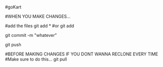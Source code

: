 #goKart

#WHEN YOU MAKE CHANGES...

#add the files 
git add * 
#or 
git add <names of files>

git commit -m "whatever"

git push

#BEFORE MAKING CHANGES IF YOU DONT WANNA RECLONE EVERY TIME
#Make sure to do this...
git pull
